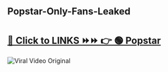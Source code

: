 
 ## Popstar-Only-Fans-Leaked

# <h2><a href="https://clipsfans.com/Popstar&ref=git">🔗 Click to LINKS ⏩⏩ 👉 🟢 Popstar </a></h2>

<a href="https://clipsfans.com/Popstar&ref=git" rel="nofollow" data-target="animated-image.originalLink"><img src="https://i.ibb.co.com/xMMVF88/686577567.gif" alt="Viral Video Original" style="max-width: 100%; display: inline-block;" data-target="animated-image.originalImage"></a>
